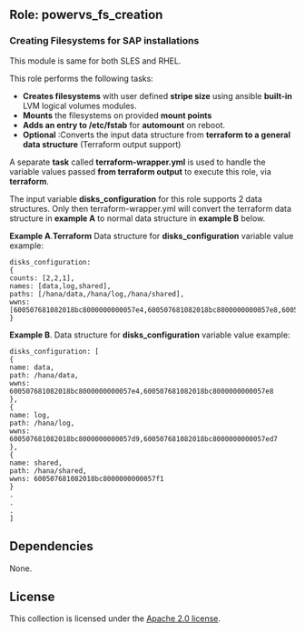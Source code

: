## Role: powervs_fs_creation

### Creating Filesystems for SAP installations

This module is same for both SLES and RHEL.

This role performs the following tasks:
- **Creates filesystems** with user defined **stripe size** using ansible **built-in** LVM logical volumes modules.
- **Mounts** the filesystems on provided **mount points**
- **Adds an entry to /etc/fstab** for **automount** on reboot.
- **Optional** :Converts the input data structure from **terraform to a general data structure** (Terraform output support)

A separate **task** called **terraform-wrapper.yml** is used to handle the variable values passed **from terraform output** to execute this role, via **terraform**.

The input variable **disks_configuration** for this role supports 2 data structures. Only then terraform-wrapper.yml will convert the terraform data structure in **example A** to normal data structure in **example B** below.

**Example A**.**Terraform** Data structure for **disks_configuration** variable value example:
```
disks_configuration:
{
counts: [2,2,1],
names: [data,log,shared],
paths: [/hana/data,/hana/log,/hana/shared],
wwns: [600507681082018bc8000000000057e4,600507681082018bc8000000000057e8,600507681082018bc8000000000057e5,600507681082018bc8000000000057e6,600507681082018bc8000000000057e7]}
}
```

**Example B**. Data structure for **disks_configuration** variable value example:
```
disks_configuration: [
{
name: data,
path: /hana/data,
wwns: 600507681082018bc8000000000057e4,600507681082018bc8000000000057e8
},
{
name: log,
path: /hana/log,
wwns: 600507681082018bc8000000000057d9,600507681082018bc8000000000057ed7
},
{
name: shared,
path: /hana/shared,
wwns: 600507681082018bc8000000000057f1
}
.
.
.
]
```

## Dependencies

None.

## License

This collection is licensed under the [Apache 2.0 license](http://www.apache.org/licenses/LICENSE-2.0).
